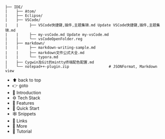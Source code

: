 ```
├── IDE/
|    ├── Atom/
|    ├── Eclipse/
|    ├── VSCode/
|    |     ├── VSCode快捷键,插件,主题集锦.md	Update VSCode快捷键,插件,主题集锦.md
|    |     ├── my-vsCode.md	Update my-vsCode.md
|    |     └── vsCodeOpenFolder.reg
|    ├── markdown/
|    |     ├── markdown-writing-sample.md
|    |     ├── markdown文件公式大全.md
|    |     └── typora.md
|    ├── Cygwin及Git的mintty终端配色配置.md
│    └── notepad++-plugin.zip                  # JSONFormat, Markdown view       
```

- ⬆ back to top
- 👉 goto
- 🤖 Introduction
- ⚙️ Tech Stack
- 🔋 Features
- 🤸 Quick Start
- 🕸️ Snippets
- 🔗 Links
- 🚀 More
- 🚨 Tutorial
